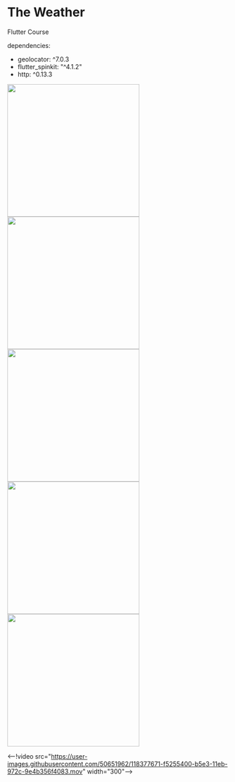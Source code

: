 
# The Weather

Flutter Course

dependencies:
  * geolocator: ^7.0.3
  * flutter_spinkit: "^4.1.2"
  * http: ^0.13.3


<img src="https://user-images.githubusercontent.com/50651962/118377994-e5a70a80-b5e5-11eb-84e1-6fc4e2ee9cb8.png" width="300"> <img src="https://user-images.githubusercontent.com/50651962/118377694-138b4f80-b5e4-11eb-96ec-c088ea70b773.png" width="300"> <img src="https://user-images.githubusercontent.com/50651962/118377696-16864000-b5e4-11eb-8dbb-a5aa0c08dac4.png" width="300"> <img src="https://user-images.githubusercontent.com/50651962/118377705-1ede7b00-b5e4-11eb-9f12-9a4bbf8605a9.png" width="300"> <img src="https://user-images.githubusercontent.com/50651962/118377709-23a32f00-b5e4-11eb-8418-f3f74e158874.png" width="300"> 


<--!video src="https://user-images.githubusercontent.com/50651962/118377671-f5255400-b5e3-11eb-972c-9e4b356f4083.mov" width="300"-->
